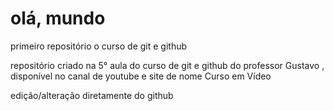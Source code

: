 # olá, mundo
 primeiro repositório o curso de git e github

 repositório criado na 5° aula do curso de git e github do professor Gustavo , disponível no canal de youtube e site de nome Curso em Vídeo

edição/alteração diretamente do github
